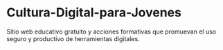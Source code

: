 # Cultura-Digital-para-Jovenes
Sitio web  educativo gratuito y acciones formativas que promuevan el uso seguro y productivo de  herramientas digitales.
